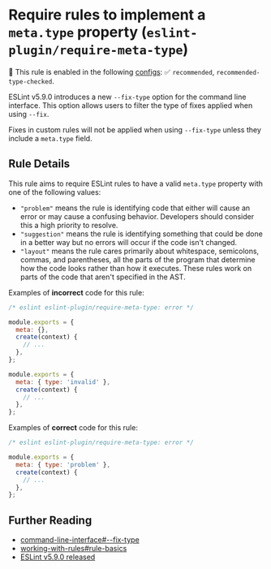 # Require rules to implement a `meta.type` property (`eslint-plugin/require-meta-type`)

💼 This rule is enabled in the following [configs](https://github.com/eslint-community/eslint-plugin-eslint-plugin#presets): ✅ `recommended`, `recommended-type-checked`.

<!-- end auto-generated rule header -->

ESLint v5.9.0 introduces a new `--fix-type` option for the command line interface. This option allows users to filter the type of fixes applied when using `--fix`.

Fixes in custom rules will not be applied when using `--fix-type` unless they include a `meta.type` field.

## Rule Details

This rule aims to require ESLint rules to have a valid `meta.type` property with one of the following values:

* `"problem"` means the rule is identifying code that either will cause an error or may cause a confusing behavior. Developers should consider this a high priority to resolve.
* `"suggestion"` means the rule is identifying something that could be done in a better way but no errors will occur if the code isn't changed.
* `"layout"` means the rule cares primarily about whitespace, semicolons, commas, and parentheses, all the parts of the program that determine how the code looks rather than how it executes. These rules work on parts of the code that aren't specified in the AST.

Examples of **incorrect** code for this rule:

```js
/* eslint eslint-plugin/require-meta-type: error */

module.exports = {
  meta: {},
  create(context) {
    // ...
  },
};

module.exports = {
  meta: { type: 'invalid' },
  create(context) {
    // ...
  },
};
```

Examples of **correct** code for this rule:

```js
/* eslint eslint-plugin/require-meta-type: error */

module.exports = {
  meta: { type: 'problem' },
  create(context) {
    // ...
  },
};
```

## Further Reading

* [command-line-interface#--fix-type](https://eslint.org/docs/user-guide/command-line-interface#--fix-type)
* [working-with-rules#rule-basics](https://eslint.org/docs/developer-guide/working-with-rules#rule-basics)
* [ESLint v5.9.0 released](https://eslint.org/blog/2018/11/eslint-v5.9.0-released#the-fix-type-option)
